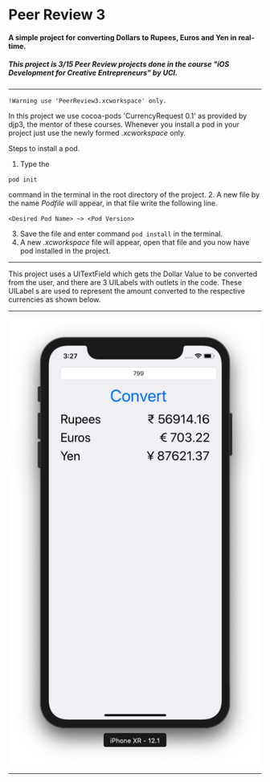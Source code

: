 # Peer Review 3
#### A simple project for converting Dollars to Rupees, Euros and Yen in real-time.
##### This project is 3/15 Peer Review projects done in the course \"iOS Development for Creative Entrepreneurs\" by UCI.
---

```
!Warning use 'PeerReview3.xcworkspace' only.

```
In this project we use cocoa-pods 'CurrencyRequest 0.1' as provided by djp3, the   mentor of these courses. Whenever you install a pod in your project just use the newly formed *.xcworkspace* only.

Steps to install a pod.

1. Type the
```
pod init
```
command in the terminal in the root directory of the project. 
2. A new file by the name *Podfile* will appear, in that file write the following line.
```
<Desired Pod Name> ~> <Pod Version>
```
3. Save the file and enter command 
``pod install`` in the terminal.
4. A new *.xcworkspace* file will appear, open that file and you now have pod installed in the project.

___

This project uses a UITextField which gets the Dollar Value to be converted from the user, and there are 3 UILabels with outlets in the code. These UILabel s are used to represent the amount converted to the respective currencies as shown below.

___

![PeerReview3](https://github.com/Ananta11/PeerReview3/raw/master/Common/Screenshot.png)

___
